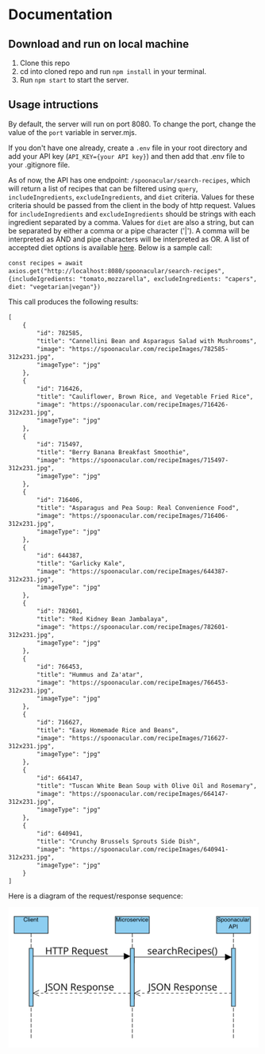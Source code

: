 # Documentation

## Download and run on local machine

1. Clone this repo
2. cd into cloned repo and run `npm install` in your terminal.
3. Run `npm start` to start the server.

## Usage intructions

By default, the server will run on port 8080. To change the port, change the value of the `port` variable in server.mjs.

If you don't have one already, create a `.env` file in your root directory and add your API key (`API_KEY={your API key}`) and then add that .env file to your .gitignore file.

As of now, the API has one endpoint: `/spoonacular/search-recipes`, which will return a list of recipes that can be filtered using `query`, `includeIngredients`, `excludeIngredients`, and `diet` criteria. Values for these criteria should be passed from the client in the body of http request. Values for `includeIngredients` and `excludeIngredients` should be strings with each ingredient separated by a comma. Values for `diet` are also a string, but can be separated by either a comma or a pipe character ('|'). A comma will be interpreted as AND and pipe characters will be interpreted as OR. A list of accepted diet options is available [here](https://spoonacular.com/food-api/docs#Diets). Below is a sample call:

```
const recipes = await axios.get("http://localhost:8080/spoonacular/search-recipes", {includeIgredients: "tomato,mozzarella", excludeIngredients: "capers", diet: "vegetarian|vegan"})
```

This call produces the following results:

```
[
    {
        "id": 782585,
        "title": "Cannellini Bean and Asparagus Salad with Mushrooms",
        "image": "https://spoonacular.com/recipeImages/782585-312x231.jpg",
        "imageType": "jpg"
    },
    {
        "id": 716426,
        "title": "Cauliflower, Brown Rice, and Vegetable Fried Rice",
        "image": "https://spoonacular.com/recipeImages/716426-312x231.jpg",
        "imageType": "jpg"
    },
    {
        "id": 715497,
        "title": "Berry Banana Breakfast Smoothie",
        "image": "https://spoonacular.com/recipeImages/715497-312x231.jpg",
        "imageType": "jpg"
    },
    {
        "id": 716406,
        "title": "Asparagus and Pea Soup: Real Convenience Food",
        "image": "https://spoonacular.com/recipeImages/716406-312x231.jpg",
        "imageType": "jpg"
    },
    {
        "id": 644387,
        "title": "Garlicky Kale",
        "image": "https://spoonacular.com/recipeImages/644387-312x231.jpg",
        "imageType": "jpg"
    },
    {
        "id": 782601,
        "title": "Red Kidney Bean Jambalaya",
        "image": "https://spoonacular.com/recipeImages/782601-312x231.jpg",
        "imageType": "jpg"
    },
    {
        "id": 766453,
        "title": "Hummus and Za'atar",
        "image": "https://spoonacular.com/recipeImages/766453-312x231.jpg",
        "imageType": "jpg"
    },
    {
        "id": 716627,
        "title": "Easy Homemade Rice and Beans",
        "image": "https://spoonacular.com/recipeImages/716627-312x231.jpg",
        "imageType": "jpg"
    },
    {
        "id": 664147,
        "title": "Tuscan White Bean Soup with Olive Oil and Rosemary",
        "image": "https://spoonacular.com/recipeImages/664147-312x231.jpg",
        "imageType": "jpg"
    },
    {
        "id": 640941,
        "title": "Crunchy Brussels Sprouts Side Dish",
        "image": "https://spoonacular.com/recipeImages/640941-312x231.jpg",
        "imageType": "jpg"
    }
]
```

Here is a diagram of the request/response sequence:

![UML](UML.png)
